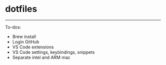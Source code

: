 # dotfiles

---

To-dos:

-   Brew install
-   Login GitHub
-   VS Code extensions
-   VS Code settings, keybindings, snippets
-   Separate intel and ARM mac
